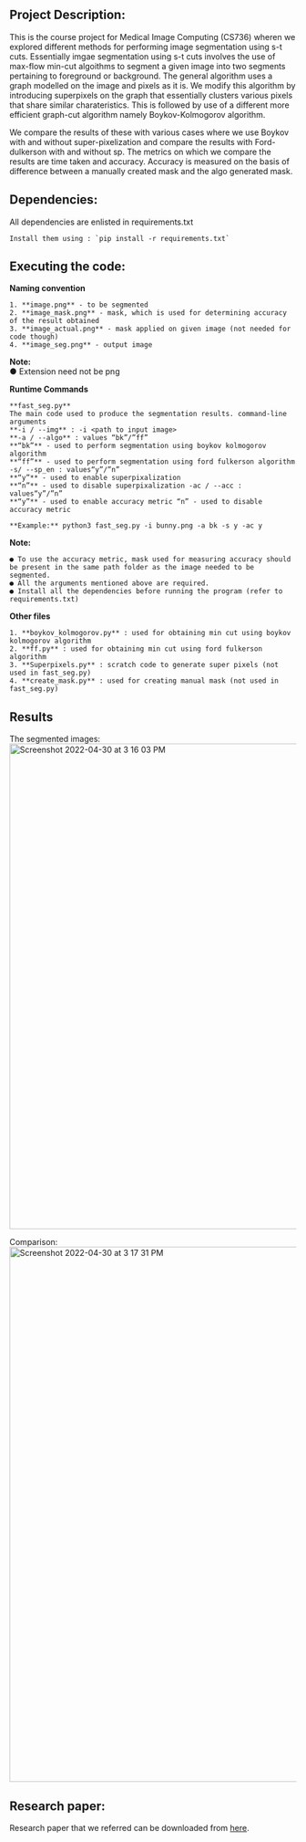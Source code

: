 ## Project Description:

This is the course project for Medical Image Computing (CS736) wheren we explored different methods for performing image segmentation using s-t cuts. Essentially imgae segmentation using s-t cuts involves the use of max-flow min-cut algoithms to segment a given image into two segments pertaining to foreground or background. The general algorithm uses a graph modelled on the image and pixels as it is. We modify this algorithm by introducing superpixels on the graph that essentially clusters various pixels that share similar charateristics. This is followed by use of a different more efficient graph-cut algorithm namely Boykov-Kolmogorov algorithm. 

We compare the results of these with various cases where we use Boykov with and without super-pixelization and compare the results with Ford-dulkerson with and without sp. The metrics on which we compare the results are time taken and accuracy. Accuracy is measured on the basis of difference between a manually created mask and the algo generated mask. 


## Dependencies:

All dependencies are enlisted in requirements.txt
	
	Install them using : `pip install -r requirements.txt`


## Executing the code:

**Naming convention**

	1. **image.png** - to be segmented
	2. **image_mask.png** - mask, which is used for determining accuracy of the result obtained 
	3. **image_actual.png** - mask applied on given image (not needed for code though) 
	4. **image_seg.png** - output image
	

**Note:**	
	● Extension need not be png
	
**Runtime Commands**

	**fast_seg.py**
	The main code used to produce the segmentation results. command-line arguments
	**-i / --img** : -i <path to input image>
	**-a / --algo** : values “bk”/”ff”
	**“bk”** - used to perform segmentation using boykov kolmogorov algorithm
	**“ff”** - used to perform segmentation using ford fulkerson algorithm -s/ --sp_en : values“y”/”n”
	**“y”** - used to enable superpixalization
	**“n”** - used to disable superpixalization -ac / --acc : values“y”/”n”
	**“y”** - used to enable accuracy metric “n” - used to disable accuracy metric

	**Example:** python3 fast_seg.py -i bunny.png -a bk -s y -ac y

**Note:**

	● To use the accuracy metric, mask used for measuring accuracy should be present in the same path folder as the image needed to be segmented.
	● All the arguments mentioned above are required.
	● Install all the dependencies before running the program (refer to requirements.txt)


**Other files**

	1. **boykov_kolmogorov.py** : used for obtaining min cut using boykov kolmogorov algorithm 
	2. **ff.py** : used for obtaining min cut using ford fulkerson algorithm
 	3. **Superpixels.py** : scratch code to generate super pixels (not used in fast_seg.py) 
	4. **create_mask.py** : used for creating manual mask (not used in fast_seg.py)


## Results 

The segmented images:
<img width="851" alt="Screenshot 2022-04-30 at 3 16 03 PM" src="https://user-images.githubusercontent.com/81502104/166100587-dd14d19f-c660-4531-8c05-f84e299d3f16.png">

Comparison:
<img width="938" alt="Screenshot 2022-04-30 at 3 17 31 PM" src="https://user-images.githubusercontent.com/81502104/166100609-d21ace06-6e7b-41a9-adc1-300fbc381fcd.png">


## Research paper:
Research paper that we referred can be downloaded from [here](https://www.ijitee.org/wp-content/uploads/papers/v8i8/H7423068819.pdf).
